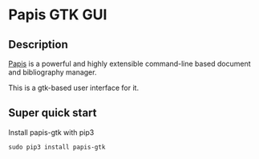 # Papis GTK GUI

## Description

[Papis](https://github.com/papis/papis) is a powerful and highly extensible
command-line based document and bibliography manager.

This is a gtk-based user interface for it.

## Super quick start

Install papis-gtk with pip3
```
sudo pip3 install papis-gtk
```
